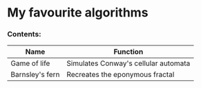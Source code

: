 # My favourite algorithms

### Contents:
|Name | Function |
| ----------------- | ----------------------------------- |
| Game of life | Simulates Conway's cellular automata |
| Barnsley's fern | Recreates the eponymous fractal |